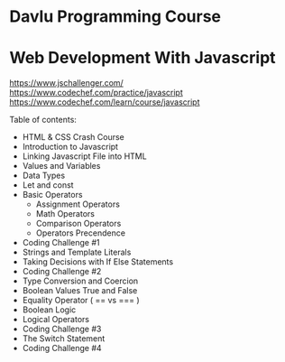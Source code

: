 # Davlu Programming Course
# Web Development With Javascript

https://www.jschallenger.com/
https://www.codechef.com/practice/javascript
https://www.codechef.com/learn/course/javascript

Table of contents:

- HTML & CSS Crash Course
- Introduction to Javascript
- Linking Javascript File into HTML
- Values and Variables
- Data Types
- Let and const
- Basic Operators 
  - Assignment Operators
  - Math Operators
  - Comparison Operators
  - Operators Precendence
- Coding Challenge #1
- Strings and Template Literals
- Taking Decisions with If Else Statements
- Coding Challenge #2
- Type Conversion and Coercion
- Boolean Values True and False
- Equality Operator ( == vs === )
- Boolean Logic
- Logical Operators
- Coding Challenge #3
- The Switch Statement
- Coding Challenge #4


